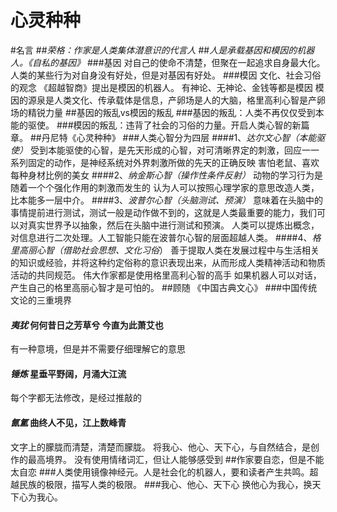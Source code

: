 # 心灵种种

#名言
##*荣格：作家是人类集体潜意识的代言人*
##*人是承载基因和模因的机器人。《自私的基因》*
###基因
对自己的使命不清楚，但聚在一起追求自身最大化。人类的某些行为对自身没有好处，但是对基因有好处。
###模因
文化、社会习俗的观念  《超越智商》提出是模因的机器人。 有神论、无神论、金钱等都是模因
模因的源泉是人类文化、传承载体是信息，产卵场是人的大脑，格里高利心智是产卵场的精锐力量
##基因的叛乱vs模因的叛乱
###基因的叛乱：人类不再仅仅受到本能的驱使。
###模因的叛乱：违背了社会的习俗的力量。开启人类心智的新篇章。
##丹尼特《心灵种种》
###人类心智分为四层
####1、*达尔文心智（本能驱使）*
受到本能驱使的心智，是先天形成的心智，对可清晰界定的刺激，回应一一系列固定的动作，是神经系统对外界刺激所做的先天的正确反映
害怕老鼠、喜欢每种身材比例的美女
####2、*纳金斯心智（操作性条件反射）*
动物的学习行为是随着一个个强化作用的刺激而发生的
认为人可以按照心理学家的意思改造人类，比本能多一层中介。
####3、*波普尔心智（头脑测试、预演）*
意味着在头脑中的事情提前进行测试，测试一般是动作做不到的，这就是人类最重要的能力，我们可以对真实世界予以抽象，然后在头脑中进行测试和预演。
人类可以提炼出概念，对信息进行二次处理。人工智能只能在波普尔心智的层面超越人类。
####4、*格里高丽心智（借助社会思想、文化习俗*）
善于提取人类在发展过程中与生活相关的知识或经验，并将这种约定俗称的意识表现出来，从而形成人类精神活动和物质活动的共同规范。
伟大作家都是使用格里高利心智的高手
如果机器人可以对话，产生自己的格里高丽心智才是可怕的。
##顾随 《中国古典文心》
###中国传统文论的三重境界
#### *夷犹*  何何昔日之芳草兮 今直为此萧艾也   
有一种意境，但是并不需要仔细理解它的意思
#### *锤炼*   星垂平野阔，月涌大江流
每个字都无法修改，是经过推敲的
#### *氤氲*    曲终人不见，江上数峰青
文字上的朦胧而清楚，清楚而朦胧。
将我心、他心、天下心，与自然结合，是创作的最高境界。
没有使用情绪词汇，但让人能够感受到
##作家要自恋，但是不能太自恋
###人类使用镜像神经元。人是社会化的机器人，要和读者产生共鸣。超越民族的极限，描写人类的极限。
###我心、他心、天下心  换他心为我心，换天下心为我心。
